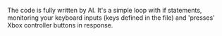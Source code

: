 The code is fully written by AI. It's a simple loop with if statements, monitoring your keyboard inputs (keys defined in the file) and 'presses' Xbox controller buttons in response.
